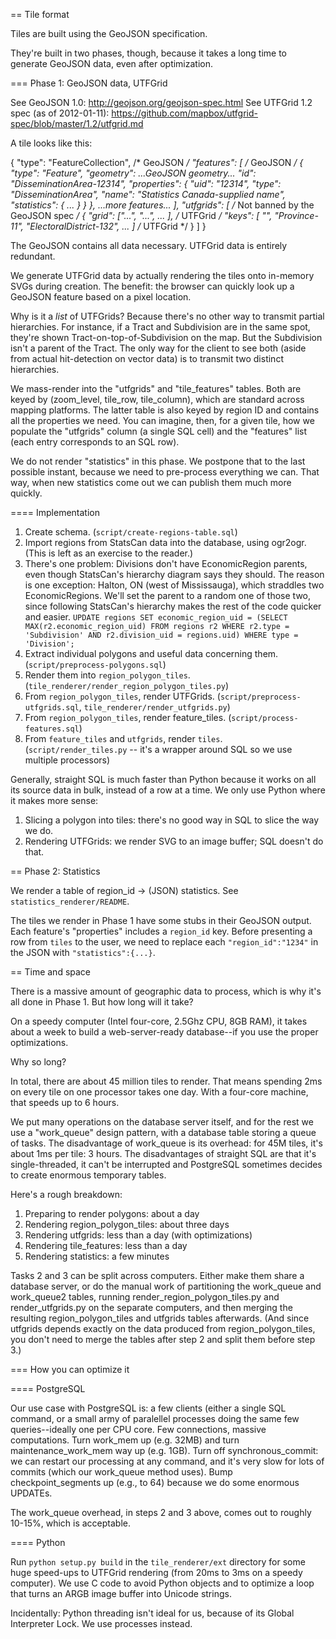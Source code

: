 == Tile format

Tiles are built using the GeoJSON specification.

They're built in two phases, though, because it takes a long time to generate GeoJSON data, even after optimization.

=== Phase 1: GeoJSON data, UTFGrid

See GeoJSON 1.0: http://geojson.org/geojson-spec.html
See UTFGrid 1.2 spec (as of 2012-01-11): https://github.com/mapbox/utfgrid-spec/blob/master/1.2/utfgrid.md

A tile looks like this:

{
  "type": "FeatureCollection", /* GeoJSON */
  "features": [ /* GeoJSON */
    {
      "type": "Feature",
      "geometry": ...GeoJSON geometry...
      "id": "DisseminationArea-12314",
      "properties": {
        "uid": "12314",
        "type": "DisseminationArea",
        "name": "Statistics Canada-supplied name",
        "statistics": { ... }
      }
    },
    ...more features...
  ],
  "utfgrids": [ /* Not banned by the GeoJSON spec */
    {
      "grid": ["...", "...", ... ], /* UTFGrid */
      "keys": [ "", "Province-11", "ElectoralDistrict-132", ... ] /* UTFGrid */
    }
  ]
}

The GeoJSON contains all data necessary. UTFGrid data is entirely redundant.

We generate UTFGrid data by actually rendering the tiles onto in-memory SVGs
during creation. The benefit: the browser can quickly look up a GeoJSON
feature based on a pixel location.

Why is it a *list* of UTFGrids? Because there's no other way to transmit
partial hierarchies. For instance, if a Tract and Subdivision are in the
same spot, they're shown Tract-on-top-of-Subdivision on the map. But the
Subdivision isn't a parent of the Tract. The only way for the client to
see both (aside from actual hit-detection on vector data) is to transmit
two distinct hierarchies.

We mass-render into the "utfgrids" and "tile_features" tables. Both are keyed
by (zoom_level, tile_row, tile_column), which are standard across mapping
platforms. The latter table is also keyed by region ID and contains all the
properties we need. You can imagine, then, for a given tile, how we populate
the "utfgrids" column (a single SQL cell) and the "features" list (each entry
corresponds to an SQL row).

We do not render "statistics" in this phase. We postpone that to the last
possible instant, because we need to pre-process everything we can. That way,
when new statistics come out we can publish them much more quickly.

==== Implementation

1. Create schema. (`script/create-regions-table.sql`)
2. Import regions from StatsCan data into the database, using ogr2ogr. (This is left as an exercise to the reader.)
3. There's one problem: Divisions don't have EconomicRegion parents, even though StatsCan's hierarchy diagram says they should. The reason is one exception: Halton, ON (west of Mississauga), which straddles two EconomicRegions. We'll set the parent to a random one of those two, since following StatsCan's hierarchy makes the rest of the code quicker and easier. `UPDATE regions SET economic_region_uid = (SELECT MAX(r2.economic_region_uid) FROM regions r2 WHERE r2.type = 'Subdivision' AND r2.division_uid = regions.uid) WHERE type = 'Division';`
4. Extract individual polygons and useful data concerning them. (`script/preprocess-polygons.sql`)
5. Render them into `region_polygon_tiles`. (`tile_renderer/render_region_polygon_tiles.py`)
6. From `region_polygon_tiles`, render UTFGrids. (`script/preprocess-utfgrids.sql`, `tile_renderer/render_utfgrids.py`)
7. From `region_polygon_tiles`, render feature_tiles. (`script/process-features.sql`)
8. From `feature_tiles` and `utfgrids`, render `tiles`. (`script/render_tiles.py` -- it's a wrapper around SQL so we use multiple processors)

Generally, straight SQL is much faster than Python because it works on all
its source data in bulk, instead of a row at a time. We only use Python where
it makes more sense:

1. Slicing a polygon into tiles: there's no good way in SQL to slice the way we do.
2. Rendering UTFGrids: we render SVG to an image buffer; SQL doesn't do that.

== Phase 2: Statistics

We render a table of region_id -> (JSON) statistics. See
`statistics_renderer/README`.

The tiles we render in Phase 1 have some stubs in their GeoJSON output. Each
feature's "properties" includes a `region_id` key. Before presenting a row from
`tiles` to the user, we need to replace each `"region_id":"1234"` in the JSON
with `"statistics":{...}`.

== Time and space

There is a massive amount of geographic data to process, which is why it's all
done in Phase 1. But how long will it take?

On a speedy computer (Intel four-core, 2.5Ghz CPU, 8GB RAM), it takes about a
week to build a web-server-ready database--if you use the proper optimizations.

Why so long?

In total, there are about 45 million tiles to render. That means spending 2ms
on every tile on one processor takes one day. With a four-core machine, that
speeds up to 6 hours.

We put many operations on the database server itself, and for the rest we use
a "work_queue" design pattern, with a database table storing a queue of tasks.
The disadvantage of work_queue is its overhead: for 45M tiles, it's about 1ms
per tile: 3 hours. The disadvantages of straight SQL are that it's
single-threaded, it can't be interrupted and PostgreSQL sometimes decides to
create enormous temporary tables.

Here's a rough breakdown:

1. Preparing to render polygons: about a day
2. Rendering region_polygon_tiles: about three days
3. Rendering utfgrids: less than a day (with optimizations)
4. Rendering tile_features: less than a day
5. Rendering statistics: a few minutes

Tasks 2 and 3 can be split across computers. Either make them share a database
server, or do the manual work of partitioning the work_queue and work_queue2
tables, running render_region_polygon_tiles.py and render_utfgrids.py on the
separate computers, and then merging the resulting region_polygon_tiles and
utfgrids tables afterwards. (And since utfgrids depends exactly on the data
produced from region_polygon_tiles, you don't need to merge the tables after
step 2 and split them before step 3.)

=== How you can optimize it

==== PostgreSQL

Our use case with PostgreSQL is: a few clients (either a single SQL command, or
a small army of paralellel processes doing the same few queries--ideally one
per CPU core. Few connections, massive computations. Turn work_mem up
(e.g. 32MB) and turn maintenance_work_mem way up (e.g. 1GB). Turn off
synchronous_commit: we can restart our processing at any command, and it's very
slow for lots of commits (which our work_queue method uses). Bump
checkpoint_segments up (e.g., to 64) because we do some enormous UPDATEs.

The work_queue overhead, in steps 2 and 3 above, comes out to roughly 10-15%,
which is acceptable.

==== Python

Run `python setup.py build` in the `tile_renderer/ext` directory for some
huge speed-ups to UTFGrid rendering (from 20ms to 3ms on a speedy computer).
We use C code to avoid Python objects and to optimize a loop that turns an
ARGB image buffer into Unicode strings.

Incidentally: Python threading isn't ideal for us, because of its Global
Interpreter Lock. We use processes instead.
